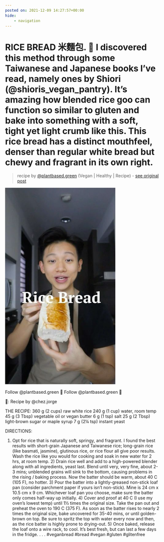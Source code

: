```yaml
---
posted on: 2021-12-09 14:27:57+00:00
hide:
    - navigation
---
```


# RICE BREAD 米麵包. 🍚 I discovered this method through some Taiwanese and Japanese books I’ve read, namely ones by Shiori (@shioris_vegan_pantry). It’s amazing how blended rice goo can function so similar to gluten and bake into something with a soft, tight yet light crumb like this. This rice bread has a distinct mouthfeel, denser than regular white bread but chewy and fragrant in its own right. 

> recipe by [@plantbased.green](https://www.instagram.com/plantbased.green/) 
(Vegan | Healthy | Recipe) - [see original post](https://instagram.com/p/CXQ_J_oKtvr)

![](../img/plantbased.green_09-12-2021_1412.png)


Follow @plantbased.green 🙌
Follow @plantbased.green 🙌

📸: Recipe by @chez.jorge

THE RECIPE:
360 g (2 cups) raw white rice
240 g (1 cup) water, room temp
45 g (3 Tbsp) vegetable oil or vegan butter
6 g (1 tsp) salt
25 g (2 Tbsp) light-brown sugar or maple syrup
7 g (2¼ tsp) instant yeast

DIRECTIONS:
1) Opt for rice that is naturally soft, springy, and fragrant. I found the best results with short-grain Japanese and Taiwanese rice; long-grain rice (like basmati, jasmine), glutinous rice, or rice flour all give poor results. Wash the rice like you would for cooking and soak in new water for 2 hrs, at room temp. 2) Drain rice well and add to a high-powered blender along with all ingredients, yeast last. Blend until very, very fine, about 2-3 mins; unblended grains will sink to the bottom, causing problems in the rising / baking process. Now the batter should be warm, about 40 C (105 F), no hotter. 3) Pour the batter into a lightly-greased non-stick loaf pan (consider parchment paper if yours isn’t non-stick). Mine is 24 cm x 10.5 cm x 9 cm. Whichever loaf pan you choose, make sure the batter only comes half-way up initially. 4) Cover and proof at 40 C (I use my oven’s lowest temp) until 1½ times the original size. Take the pan out and preheat the oven to 190 C (375 F). As soon as the batter rises to nearly 2 times the original size, bake uncovered for 35-40 mins, or until golden-brown on top. Be sure to spritz the top with water every now and then, as the rice batter is highly prone to drying-out. 5) Once baked, release the loaf onto a wire rack, to cool. It’s best fresh, but can last a few days in the fridge.
.
.
.
\#veganbread \#bread \#vegan \#gluten \#glitenfree 